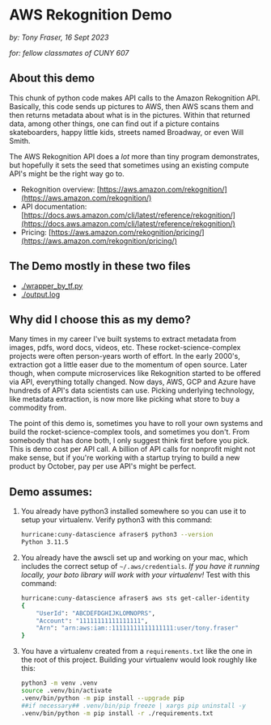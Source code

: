 # AWS Rekognition Demo
*by: Tony Fraser, 16 Sept 2023*

*for: fellow classmates of CUNY 607* 

## About this demo
This chunk of python code makes API calls to the Amazon Rekognition API. Basically, this code sends up pictures to AWS, then AWS scans them and then returns metadata about what is in the pictures. Within that returned data, among other things, one can find out if a picture contains skateboarders, happy little kids, streets named Broadway, or even Will Smith. 

The AWS Rekognition API does a _lot_ more than tiny program demonstrates, but hopefully it sets the seed that sometimes using an existing compute API's might be the right way go to. 

* Rekognition overview: [https://aws.amazon.com/rekognition/](https://aws.amazon.com/rekognition/)
* API documentation: [https://docs.aws.amazon.com/cli/latest/reference/rekognition/](https://docs.aws.amazon.com/cli/latest/reference/rekognition/)
* Pricing: [https://aws.amazon.com/rekognition/pricing/](https://aws.amazon.com/rekognition/pricing/)


## The Demo mostly in these two files
* [./wrapper_by_tf.py](wrapper_by_tf.py)
* [./output.log](./output.log)

## Why did I choose this as my demo?
Many times in my career I've built systems to extract metadata from images, pdfs, word docs, videos, etc. These rocket-science-complex projects were often person-years worth of effort. In the early 2000's, extraction got a little easer due to the momentum of open source. Later though, when compute microservices like Rekognition started to be offered via API, everything totally changed. Now days, AWS, GCP and Azure have hundreds of API's data scientists can use. Picking underlying technology, like metadata extraction, is now more like picking what store to buy a commodity from.

The point of this demo is, sometimes you have to roll your own systems and build the rocket-science-complex tools, and sometimes you don't. From somebody that has done both, I only suggest think first before you pick. This is demo cost per API call. A billion of API calls for nonprofit might not make sense, but if you're working with a startup trying to build a new product by October, pay per use API's might be perfect. 

## Demo assumes:
1. You already have python3 installed somewhere so you can use it to setup your virtualenv. Verify python3 with this command: 
    ```sh
    hurricane:cuny-datascience afraser$ python3 --version
    Python 3.11.5
    ```
1. You already have the awscli set up and working on your mac, which includes the correct setup of `~/.aws/credentials`. *If you have it running locally, your boto library will work with your virtualenv!* Test with this command:  
    ```sh
    hurricane:cuny-datascience afraser$ aws sts get-caller-identity
    {
        "UserId": "ABCDEFDGHIJKLOMNOPRS",
        "Account": "11111111111111111",
        "Arn": "arn:aws:iam::11111111111111111:user/tony.fraser"
    }
    ```
1. You  have a virtualenv created from a `requirements.txt` like the one in the root of this project. Building your virtualenv would look roughly like this:
    ```sh
    python3 -m venv .venv
    source .venv/bin/activate
    .venv/bin/python -m pip install --upgrade pip 
    ##if necessary## .venv/bin/pip freeze | xargs pip uninstall -y 
    .venv/bin/python -m pip install -r ./requirements.txt
    ```


